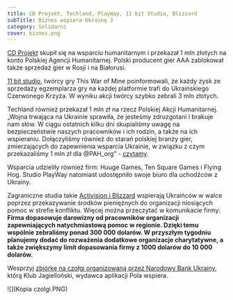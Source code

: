 ```yaml
---
title: CD Projekt, Techland, PlayWay, 11 bit Studio, Blizzard
subTitle: Biznes wspiera Ukrainę 3
category: Solidarni
cover: biznes.png
---
```


[CD Projekt](https://www.linkedin.com/company/cd-projekt-red/posts/?feedView=all) skupił się na wsparciu humanitarnym i przekazał 1 mln złotych na konto Polskiej Agencji Humanitarnej. Polski producent gier AAA zablokował także sprzedaż gier w Rosji i na Białorusi.

[11 bit studio](https://twitter.com/11bitstudios/status/1499459748097409033?ref_src=twsrc%5Egoogle%7Ctwcamp%5Eserp%7Ctwgr%5Etweet), twórcy gry This War of Mine poinformowali, że każdy zysk ze sprzedaży egzemplarza gry na każdej platformie trafi do Ukraińskiego Czerwonego Krzyża. W wyniku akcji twórcy szybko zebrali 3 mln złotych.

Techland również przekazał 1 mln zł na rzecz Polskiej Akcji Humanitarnej. „Wojna trwająca na Ukrainie sprawiła, że jesteśmy zdruzgotani i brakuje nam słów. W ciągu ostatnich kilku dni skupialiśmy uwagę na bezpieczeństwie naszych pracowników i ich rodzin, a także na ich wspieraniu. Dołączyliśmy również do starań polskiej branży gier, zmierzających do zapewnienia wsparcia Ukrainie, w związku z czym przekazaliśmy 1 mln zł dla @PAH_org” - [czytamy](https://polygamia.pl/techland-okazuje-solidarnosc-z-ukraina-przekazuje-1-mln-zl,6741860037610464a).

Wsparcia udzieliły również firm: Huuge Games, Ten Square Games i Flying Hog. Studio PlayWay natomiast udostępniło swoje biuro dla uchodźców z Ukrainy.

Zagraniczne studia takie [Activision i Blizzard](https://activisionblizzard.com/newsroom/2022/03/supporting-the-ukrainian-people) wspierają Ukraińców w walce poprzez przekazywanie środków pieniężnych do organizacji niosiących pomoc w strefie konfliktu. Więcej można przeczytać w komunikacie firmy: **Firma dopasowuje darowizny od pracowników organizacji zapewniających natychmiastową pomoc w regionie. Dzięki temu wspólnie zebraliśmy ponad 300 000 dolarów. W przyszłym tygodniu planujemy dodać do rozważenia dodatkowe organizacje charytatywne, a także zwiększymy limit dopasowania firmy z 1000 dolarów do 10 000 dolarów.**

Wesprzyj [zbiórkę na czołgi organizowaną przez Narodowy Bank Ukrainy](https://klubjagiellonski.pl/wesprzyj-ukrainska-armie/), którą Klub Jagielloński, wydawca aplikacji Pola wspiera.

![](Kopia czolgi.PNG)
